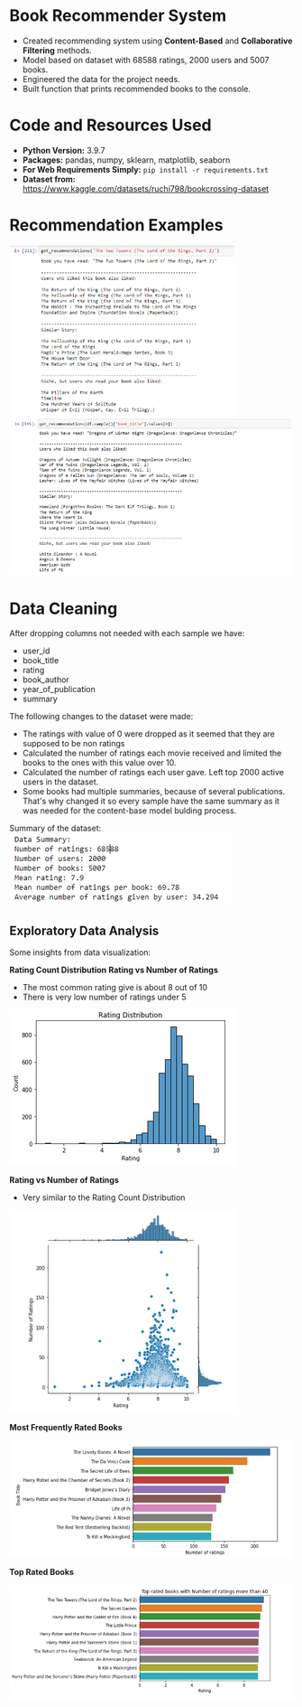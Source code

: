 # Book Recommender System
* Created recommending system using **Content-Based** and **Collaborative Filtering** methods.
* Model based on dataset with 68588 ratings, 2000 users and 5007 books.
* Engineered the data for the project needs.
* Built function that prints recommended books to the console.

# Code and Resources Used
* **Python Version:** 3.9.7
* **Packages:** pandas, numpy, sklearn, matplotlib, seaborn
* **For Web Requirements Simply:** ```pip install -r requirements.txt```
* **Dataset from:** https://www.kaggle.com/datasets/ruchi798/bookcrossing-dataset

# Recommendation Examples
<img src="images/example3.PNG" width="400">  <img src="images/example1.PNG" width="500">

# Data Cleaning
After dropping columns not needed with each sample we have:
* user_id
* book_title
* rating
* book_author
* year_of_publication
* summary

The following changes to the dataset were made:
* The ratings with value of 0 were dropped as it seemed that they are supposed to be non ratings
* Calculated the number of ratings each movie received and limited the books to the ones with this value over 10.
* Calculated the number of ratings each user gave. Left top 2000 active users in the dataset.
* Some books had multiple summaries, because of several publications. That's why changed it so every sample have the same summary as it was needed for the content-base model bulding process. 

Summary of the dataset:\
<img src="images/data_summary.PNG">

## Exploratory Data Analysis

Some insights from data visualization:

**Rating Count Distribution** **Rating vs Number of Ratings**
* The most common rating give is about 8 out of 10
* There is very low number of ratings under 5    

<img src="images/rating_distt.PNG">

**Rating vs Number of Ratings**
* Very similar to the Rating Count Distribution
<img src="images/jointplot.PNG" width=400> 

**Most Frequently Rated Books** 

<img src="images/most_rated_movies.PNG">

**Top Rated Books**  

<img src="images/top_rated.PNG"> 

